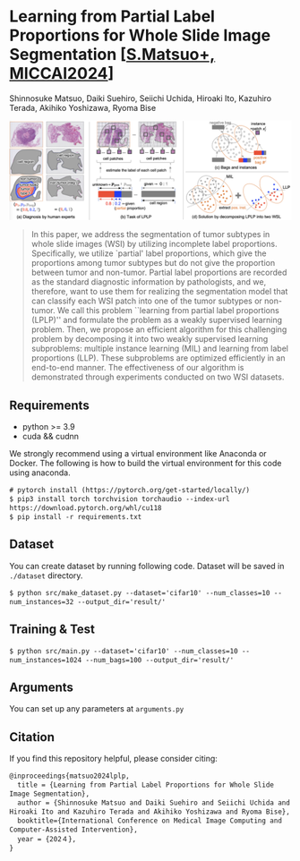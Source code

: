 # Learning from Partial Label Proportions for Whole Slide Image Segmentation [[S.Matsuo+, MICCAI2024](https://arxiv.org/abs/2405.09041)]

Shinnosuke Matsuo, Daiki Suehiro, Seiichi Uchida, Hiroaki Ito, Kazuhiro Terada, Akihiko Yoshizawa, Ryoma Bise

![Illustration](./image/overview.png)

>In this paper, we address the segmentation of tumor subtypes in whole slide images (WSI) by utilizing incomplete label proportions. Specifically, we utilize `partial' label proportions, which give the proportions among tumor subtypes but do not give the proportion between tumor and non-tumor. Partial label proportions are recorded as the standard diagnostic information by pathologists, and we, therefore, want to use them for realizing the segmentation model that can classify each WSI patch into one of the tumor subtypes or non-tumor. We call this problem ``learning from partial label proportions (LPLP)'' and formulate the problem as a weakly supervised learning problem. Then, we propose an efficient algorithm for this challenging problem by decomposing it into two weakly supervised learning subproblems: multiple instance learning (MIL) and learning from label proportions (LLP). These subproblems are optimized efficiently in an end-to-end manner. The effectiveness of our algorithm is demonstrated through experiments conducted on two WSI datasets.

## Requirements
* python >= 3.9
* cuda && cudnn

We strongly recommend using a virtual environment like Anaconda or Docker. The following is how to build the virtual environment for this code using anaconda.
```
# pytorch install (https://pytorch.org/get-started/locally/)
$ pip3 install torch torchvision torchaudio --index-url https://download.pytorch.org/whl/cu118
$ pip install -r requirements.txt
```

## Dataset
You can create dataset by running following code. Dataset will be saved in `./dataset` directory.
```
$ python src/make_dataset.py --dataset='cifar10' --num_classes=10 --num_instances=32 --output_dir='result/'
```

## Training & Test
```
$ python src/main.py --dataset='cifar10' --num_classes=10 --num_instances=1024 --num_bags=100 --output_dir='result/'
```

## Arguments
You can set up any parameters at `arguments.py`

## Citation
If you find this repository helpful, please consider citing:
```
@inproceedings{matsuo2024lplp,
  title = {Learning from Partial Label Proportions for Whole Slide Image Segmentation},
  author = {Shinnosuke Matsuo and Daiki Suehiro and Seiichi Uchida and Hiroaki Ito and Kazuhiro Terada and Akihiko Yoshizawa and Ryoma Bise},
  booktitle={International Conference on Medical Image Computing and Computer-Assisted Intervention},
  year = {202４},
}
```
